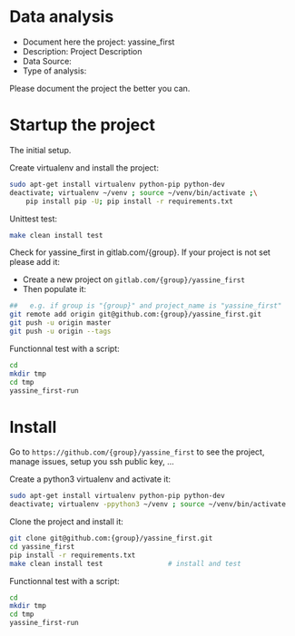 # Data analysis
- Document here the project: yassine_first
- Description: Project Description
- Data Source:
- Type of analysis:

Please document the project the better you can.

# Startup the project

The initial setup.

Create virtualenv and install the project:
```bash
sudo apt-get install virtualenv python-pip python-dev
deactivate; virtualenv ~/venv ; source ~/venv/bin/activate ;\
    pip install pip -U; pip install -r requirements.txt
```

Unittest test:
```bash
make clean install test
```

Check for yassine_first in gitlab.com/{group}.
If your project is not set please add it:

- Create a new project on `gitlab.com/{group}/yassine_first`
- Then populate it:

```bash
##   e.g. if group is "{group}" and project_name is "yassine_first"
git remote add origin git@github.com:{group}/yassine_first.git
git push -u origin master
git push -u origin --tags
```

Functionnal test with a script:

```bash
cd
mkdir tmp
cd tmp
yassine_first-run
```

# Install

Go to `https://github.com/{group}/yassine_first` to see the project, manage issues,
setup you ssh public key, ...

Create a python3 virtualenv and activate it:

```bash
sudo apt-get install virtualenv python-pip python-dev
deactivate; virtualenv -ppython3 ~/venv ; source ~/venv/bin/activate
```

Clone the project and install it:

```bash
git clone git@github.com:{group}/yassine_first.git
cd yassine_first
pip install -r requirements.txt
make clean install test                # install and test
```
Functionnal test with a script:

```bash
cd
mkdir tmp
cd tmp
yassine_first-run
```
